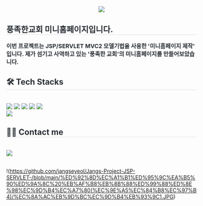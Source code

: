 <div align= "center">
    <img src="https://capsule-render.vercel.app/api?type=waving&color=gradient&height=120&text=JSP-MVC2%20PROJECT&animation=&fontColor=000000&fontSize=60" />
    </div>
    <div style="text-align: left;"> 
    <h2 style="border-bottom: 1px solid #d8dee4; color: #282d33;"> 풍족한교회 미니홈페이지입니다. </h2>  
    <div style="font-weight: 700; font-size: 15px; text-align: left; color: #282d33;"> 이번 프로젝트는 JSP/SERVLET MVC2 모델기법을 사용한 '미니홈페이지 제작' 입니다. 제가 섬기고 사역하고 있는 '풍족한 교회'의 미니홈페이지를 만들어보았습니다. </div> 
    </div>
    <div style="text-align: left;">
    <h2 style="border-bottom: 1px solid #d8dee4; color: #282d33;"> 🛠️ Tech Stacks </h2> <br> 
    <div style="margin: ; text-align: left;" "text-align: left;"> <img src="https://img.shields.io/badge/Apache Tomcat-F8DC75?style=for-the-badge&logo=Apache Tomcat&logoColor=white">
          <img src="https://img.shields.io/badge/Github-181717?style=for-the-badge&logo=Github&logoColor=white">
          <img src="https://img.shields.io/badge/Java-007396?style=for-the-badge&logo=Java&logoColor=white">
          <img src="https://img.shields.io/badge/Javascript-F7DF1E?style=for-the-badge&logo=Javascript&logoColor=white">
          <img src="https://img.shields.io/badge/Oracle-F80000?style=for-the-badge&logo=Oracle&logoColor=white">
          <br/><img src="https://img.shields.io/badge/Notion-000000?style=for-the-badge&logo=Notion&logoColor=white">
          </div>
    </div>
    <div style="text-align: left;">
    <h2 style="border-bottom: 1px solid #d8dee4; color: #282d33;"> 🧑‍💻 Contact me </h2> <br> 
    <div style="text-align: left;"> <a href=https://rich-angle-6ab.notion.site/5d787601aa164273b64d9c23c46da6ba?v=c9fc3bc91707475b8497185b2a8b4bed&pvs=4> <img src="https://img.shields.io/badge/Notion-000000?style=for-the-badge&logo=Notion&logoColor=white&link=https://rich-angle-6ab.notion.site/5d787601aa164273b64d9c23c46da6ba?v=c9fc3bc91707475b8497185b2a8b4bed&pvs=4"> </a>
          </div>  <br> 
    <div style="text-align: left;">  </div> 
    </div>

!(https://github.com/jangseyeol/Jangs-Project-JSP-SERVLET-/blob/main/%ED%92%8D%EC%A1%B1%ED%95%9C%EA%B5%90%ED%9A%8C%20%EB%AF%B8%EB%8B%88%ED%99%88%ED%8E%98%EC%9D%B4%EC%A7%80(%EC%9E%A5%EC%84%B8%EC%97%B4)/%EC%8A%AC%EB%9D%BC%EC%9D%B4%EB%93%9C1.JPG)
